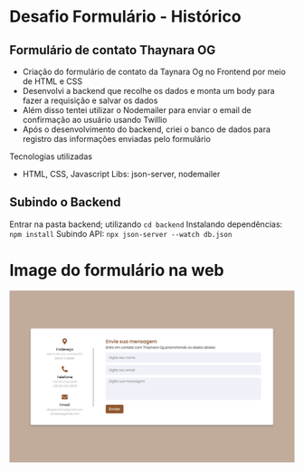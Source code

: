# Desafio Formulário - Histórico

## Formulário de contato Thaynara OG


- Criação do formulário de contato da Taynara Og no Frontend por meio de HTML e CSS
- Desenvolvi a backend que recolhe os dados e monta um body para fazer a requisição e salvar os dados
- Além disso tentei utilizar o Nodemailer para enviar o email de confirmação ao usuário usando Twillio
- Após o desenvolvimento do backend, criei o banco de dados para registro das informações enviadas pelo formulário

Tecnologias utilizadas
- HTML, CSS, Javascript Libs: json-server, nodemailer

## Subindo o Backend 
Entrar na pasta backend; utilizando ```cd backend```
Instalando dependências: ```npm install``` 
Subindo API: ```npx json-server --watch db.json```

# Image do formulário na web

![image web](./assets/print-1.png)


